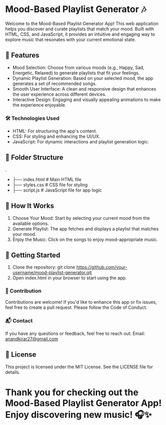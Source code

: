 
# Mood-Based Playlist Generator 🎶
Welcome to the Mood-Based Playlist Generator App! This web application helps you discover and curate playlists that match your mood. Built with HTML, CSS, and JavaScript,
it provides an intuitive and engaging way to explore music that resonates with your current emotional state.

## 🚀 Features
- Mood Selection: Choose from various moods (e.g., Happy, Sad, Energetic, Relaxed) to generate playlists that fit your feelings.
- Dynamic Playlist Generation: Based on your selected mood, the app generates a set of recommended songs.
- Smooth User Interface: A clean and responsive design that enhances the user experience across different devices.
- Interactive Design: Engaging and visually appealing animations to make the experience enjoyable.

### 🛠️ Technologies Used
- HTML: For structuring the app's content.
- CSS: For styling and enhancing the UI/UX.
- JavaScript: For dynamic interactions and playlist generation logic.

## 📂 Folder Structure
.
- ├── index.html         # Main HTML file
- ├── styles.css         # CSS file for styling
- ├── script.js          # JavaScript file for app logic

## 🌟 How It Works
1. Choose Your Mood: Start by selecting your current mood from the available options.
2. Generate Playlist: The app fetches and displays a playlist that matches your mood.
3. Enjoy the Music: Click on the songs to enjoy mood-appropriate music.

## 🚀 Getting Started
1. Clone the repository:
git clone https://github.com/your-username/mood-playlist-generator.git
2. Open index.html in your browser to start using the app.

### 🤝 Contribution
Contributions are welcome! If you'd like to enhance this app or fix issues, feel free to create a pull request. Please follow the Code of Conduct.

### 📬 Contact
If you have any questions or feedback, feel free to reach out:
Email: anandkirar27@gmail.com

## 📜 License
This project is licensed under the MIT License. See the LICENSE file for details.

# Thank you for checking out the Mood-Based Playlist Generator App! Enjoy discovering new music! 🎧✨
